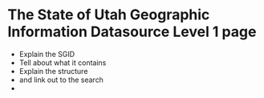 # The State of Utah Geographic Information Datasource Level 1 page
- Explain the SGID
- Tell about what it contains
- Explain the structure
- and link out to the search
- 
